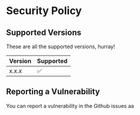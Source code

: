 # Security Policy

## Supported Versions

These are all the supported versions, hurray!

| Version | Supported          |
| ------- | ------------------ |
| x.x.x   | :white_check_mark: |

## Reporting a Vulnerability

You can report a vulnerability in the Github issues
aa
